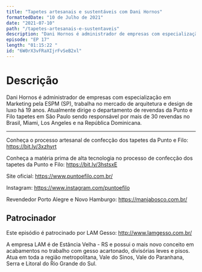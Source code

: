 ```yaml
---
title: "Tapetes artesanais e sustentáveis com Dani Hornos"
formattedDate: "10 de Julho de 2021"
date: "2021-07-10"
path: "/tapetes-artesanais-e-sustentaveis"
description: "Dani Hornos é administrador de empresas com especialização em Marketing pela ESPM (SP), trabalha no mercado de arquitetura e design de luxo há 19 anos. Atualmente dirige o departamento de revendas da Punto e Filo tapetes em São Paulo sendo responsável por mais de 30 revendas no Brasil, Miami, Los Angeles e na República Dominicana."
episode: "EP 17"
length: "01:15:22 "
id: "6W0rX3vFRaXIjrFvSeB2xl"
---
```


# Descrição

Dani Hornos é administrador de empresas com especialização em Marketing pela ESPM (SP), trabalha no mercado de arquitetura e design de luxo há 19 anos. Atualmente dirige o departamento de revendas da Punto e Filo tapetes em São Paulo sendo responsável por mais de 30 revendas no Brasil, Miami, Los Angeles e na República Dominicana.

---

Conheça o processo artesanal de confecção dos tapetes da Punto e Filo: https://bit.ly/3xzhyrt

Conheça a matéria prima de alta tecnologia no processo de confecção dos tapetes da Punto e Filo: https://bit.ly/3hstsxE

Site oficial: https://www.puntoefilo.com.br/

Instagram: https://www.instagram.com/puntoefilo

Revendedor Porto Alegre e Novo Hamburgo: https://manjabosco.com.br/

## Patrocinador

Este episódio é patrocinado por LAM Gesso: http://www.lamgesso.com.br/

A empresa LAM é de Estância Velha - RS e possui o mais novo conceito em acabamentos no trabalho com gesso acartonado, divisórias leves e pisos. Atua em toda a região metropolitana, Vale do Sinos, Vale do Paranhana, Serra e Litoral do Rio Grande do Sul.
